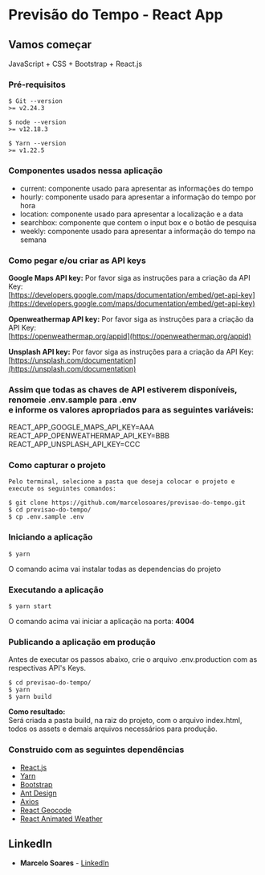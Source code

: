 # Previsão do Tempo - React App

## Vamos começar

JavaScript + CSS + Bootstrap + React.js 

### Pré-requisitos

```
$ Git --version
>= v2.24.3

$ node --version
>= v12.18.3

$ Yarn --version
>= v1.22.5

```

### Componentes usados nessa aplicação

- current: componente usado para apresentar as informações do tempo
- hourly: componente usado para apresentar a informação do tempo por hora
- location: componente usado para apresentar a localização e a data
- searchbox: componente que contem o input box e o botão de pesquisa
- weekly: componente usado para apresentar a informação do tempo na semana

### Como pegar e/ou criar as API keys

**Google Maps API key:**
Por favor siga as instruções para a criação da API Key:<br>
[https://developers.google.com/maps/documentation/embed/get-api-key](https://developers.google.com/maps/documentation/embed/get-api-key)

**Openweathermap API key:**
Por favor siga as instruções para a criação da API Key:<br> 
[https://openweathermap.org/appid](https://openweathermap.org/appid)

**Unsplash API key:**
Por favor siga as instruções para a criação da API Key:<br>
[https://unsplash.com/documentation](https://unsplash.com/documentation)

### Assim que todas as chaves de API estiverem disponíveis, renomeie .env.sample para .env <br>e informe os valores apropriados para as seguintes variáveis:

REACT_APP_GOOGLE_MAPS_API_KEY=AAA<br>
REACT_APP_OPENWEATHERMAP_API_KEY=BBB<br>
REACT_APP_UNSPLASH_API_KEY=CCC

### Como capturar o projeto

```
Pelo terminal, selecione a pasta que deseja colocar o projeto e execute os seguintes comandos:

$ git clone https://github.com/marcelosoares/previsao-do-tempo.git
$ cd previsao-do-tempo/
$ cp .env.sample .env
```

### Iniciando a aplicação

```
$ yarn
```
O comando acima vai instalar todas as dependencias do projeto

### Executando a aplicação

```
$ yarn start
```
O comando acima vai iniciar a aplicação na porta: **4004**

### Publicando a aplicação em produção

Antes de executar os passos abaixo, crie o arquivo .env.production com as respectivas API's Keys.
```
$ cd previsao-do-tempo/
$ yarn
$ yarn build
```

**Como resultado:**<br>
Será criada a pasta build, na raiz do projeto, com o arquivo index.html, <br>todos os assets e demais arquivos necessários para produção.

### Construido com as seguintes dependências

* [React.js](https://reactjs.org/)
* [Yarn](https://yarnpkg.com/)
* [Bootstrap](https://getbootstrap.com/docs/4.0/getting-started/webpack/#importing-compiled-css)
* [Ant Design](https://github.com/ant-design/ant-design)
* [Axios](https://github.com/axios/axios)
* [React Geocode](https://github.com/shukerullah/react-geocode)
* [React Animated Weather](https://github.com/divyanshu013/react-animated-weather)

## LinkedIn

* **Marcelo Soares** - [LinkedIn](https://www.linkedin.com/in/mamsoares/)